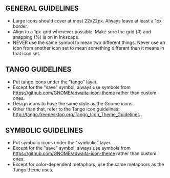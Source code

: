GENERAL GUIDELINES
------------------
* Large icons should cover at most 22x22px. Always leave at least a 1px border.
* Align to a 1px-grid whenever possible. Make sure the grid (#) and snapping (%) is on in Inkscape.
* NEVER use the same symbol to mean two different things. Never use an icon from another icon set to mean something different than it means in that icon set.

TANGO GUIDELINES
----------------
* Put tango icons under the "tango" layer.
* Except for the "save" symbol, always use symbols from https://github.com/GNOME/adwaita-icon-theme rather than custom ones.
* Design icons to have the same style as the Gnome icons.
* Other than that, refer to the Tango icon guidelines: http://tango.freedesktop.org/Tango_Icon_Theme_Guidelines .

SYMBOLIC GUIDELINES
-------------------
* Put symbolic icons under the "symbolic" layer.
* Except for the "save" symbol, always use symbols from https://github.com/GNOME/adwaita-icon-theme rather than custom ones.
* Except for color-dependent metaphors, use the same metaphors as the Tango theme uses.
